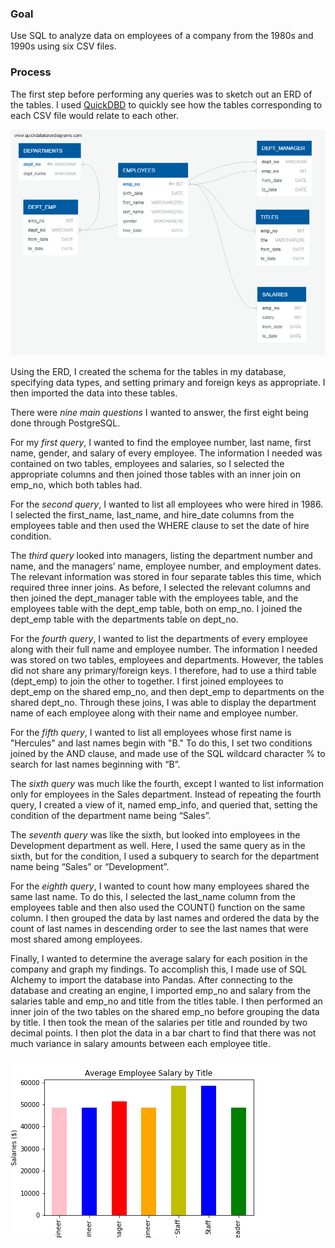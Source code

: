 ### Goal
Use SQL to analyze data on employees of a company from the 1980s and 1990s using six CSV files.

### Process
The first step before performing any queries was to sketch out an ERD of the tables. I used [QuickDBD](http://www.quickdatabasediagrams.com) to quickly see how the tables corresponding to each CSV file would relate to each other.

 ![ERD_image.png](https://github.com/SurabhiSood/SQL_Project/blob/master/Images/QuickDBD-Pewlett%20Hackard.png)

Using the ERD, I created the schema for the tables in my database, specifying data types, and setting primary and foreign keys as appropriate. I then imported the data into these tables.

There were *nine main questions* I wanted to answer, the first eight being done through PostgreSQL.

For my *first query*, I wanted to find the employee number, last name, first name, gender, and salary of every employee. The information I needed was contained on two tables, employees and salaries, so I selected the appropriate columns and then joined those tables with an inner join on emp_no, which both tables had.


For the *second query*, I wanted to list all employees who were hired in 1986. I selected the first_name, last_name, and hire_date columns from the employees table and then used the WHERE clause to set the date of hire condition.


The *third query* looked into managers, listing the department number and name, and the managers’ name, employee number, and employment dates. The relevant information was stored in four separate tables this time, which required three inner joins. As before, I selected the relevant columns and then joined the dept_manager table with the employees table, and the employees table with the dept_emp table, both on emp_no. I joined the dept_emp table with the departments table on dept_no.


For the *fourth query*, I wanted to list the departments of every employee along with their full name and employee number. The information I needed was stored on two tables, employees and departments. However, the tables did not share any primary/foreign keys. I therefore, had to use a third table (dept_emp) to join the other to together. I first joined employees to dept_emp on the shared emp_no, and then dept_emp to departments on the shared dept_no. Through these joins, I was able to display the department name of each employee along with their name and employee number.

For the *fifth query*, I wanted to list all employees whose first name is "Hercules" and last names begin with "B." To do this, I set two conditions joined by the AND clause, and made use of the SQL wildcard character % to search for last names beginning with “B”.


The *sixth query* was much like the fourth, except I wanted to list information only for employees in the Sales department. Instead of repeating the fourth query, I created a view of it, named emp_info, and queried that, setting the condition of the department name being “Sales”.


The *seventh query* was like the sixth, but looked into employees in the Development department as well. Here, I used the same query as in the sixth, but for the condition, I used a subquery to search for the department name being “Sales” or “Development”.


For the *eighth query*, I wanted to count how many employees shared the same last name. To do this, I selected the last_name column from the employees table and then also used the COUNT() function on the same column. I then grouped the data by last names and ordered the data by the count of last names in descending order to see the last names that were most shared among employees.


Finally, I wanted to determine the average salary for each position in the company and graph my findings. To accomplish this, I made use of SQL Alchemy to import the database into Pandas. After connecting to the database and creating an engine, I imported emp_no and salary from the salaries table and emp_no and title from the titles table. I then performed an inner join of the two tables on the shared emp_no before grouping the data by title. I then took the mean of the salaries per title and rounded by two decimal points. I then plot the data in a bar chart to find that there was not much variance in salary amounts between each employee title.

![avgsalarytitle.png](https://github.com/SurabhiSood/SQL_Project/blob/master/Images/AvgEmployeeSalaryByTitle.png)
